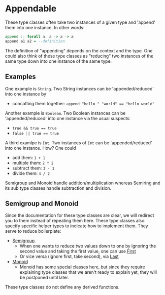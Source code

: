 # Appendable

These type classes often take two instances of a given type and 'append' them into one instance. In other words:
```purescript
append :: forall a. a -> a -> a
append a1 a2 = --definition
```
The definition of "appending" depends on the context and the type. One could also think of these type classes as "reducing" two instances of the same type down into one instance of the same type.

## Examples

One example is `String`. Two String instances can be 'appended/reduced' into one instance by
- concatting them together: `append "hello " "world" == "hello world"`

Another example is `Boolean`. Two Boolean instances can be 'appended/reduced' into one instance via the usual suspects:
- `true && true == true`
- `false || true == true`

A third examlpe is `Int`. Two instances of `Int` can be 'appended/reduced' into one instance. How? One could
- add them: `1 + 1`
- multiple them: `2 * 2`
- subtract them: `3 - 1`
- divide them: `4 / 2`

Semigroup and Monoid handle addition/multiplication whereas Semiring and its sub type classes handle subtraction and division.

## Semigroup and Monoid

Since the documentation for these type classes are clear, we will redirect you to them instead of repeating them here. These type classes also specify specific helper types to indicate how to implement them. They serve to reduce boilerplate:
- [Semigroup](https://pursuit.purescript.org/packages/purescript-prelude/4.1.0/docs/Data.Semigroup).
    - When one wants to reduce two values down to one by ignoring the second value and taking the first value, one can use [First](https://pursuit.purescript.org/packages/purescript-prelude/4.1.0/docs/Data.Semigroup.First)
    - Or vice versa (ignore first, take second), via [Last](https://pursuit.purescript.org/packages/purescript-prelude/4.1.0/docs/Data.Semigroup.Last)
- [Monoid](https://pursuit.purescript.org/packages/purescript-prelude/4.1.0/docs/Data.Eq)
    - Monoid has some special classes here, but since they require explaining type classes that we aren't ready to explain yet, they will be postponed until later.


These type classes do not define any derived functions.

